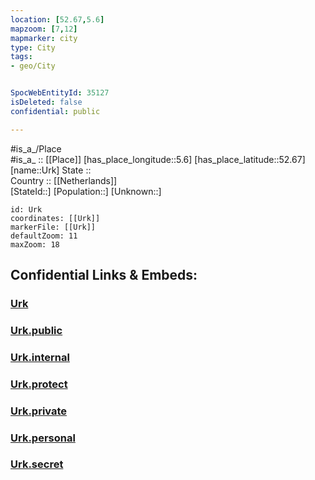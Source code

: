 ```yaml
---
location: [52.67,5.6] 
mapzoom: [7,12] 
mapmarker: city 
type: City
tags:
- geo/City


SpocWebEntityId: 35127
isDeleted: false
confidential: public

---
```

#is_a_/Place  
#is_a_ :: [[Place]] 
[has_place_longitude::5.6] 
[has_place_latitude::52.67] 
[name::Urk] 
State ::  
Country :: [[Netherlands]]  
[StateId::] 
[Population::] 
[Unknown::] 


```leaflet
id: Urk
coordinates: [[Urk]] 
markerFile: [[Urk]] 
defaultZoom: 11 
maxZoom: 18
```


## Confidential Links & Embeds: 

### [Urk](/_Standards/Earth/Continent/Europe/Europe~West/Netherlands/Provinces~Netherlands/Flevoland/City/Urk.md) 

### [Urk.public](/_public/Earth/Continent/Europe/Europe~West/Netherlands/Provinces~Netherlands/Flevoland/City/Urk.public.md) 

### [Urk.internal](/_internal/Earth/Continent/Europe/Europe~West/Netherlands/Provinces~Netherlands/Flevoland/City/Urk.internal.md) 

### [Urk.protect](/_protect/Earth/Continent/Europe/Europe~West/Netherlands/Provinces~Netherlands/Flevoland/City/Urk.protect.md) 

### [Urk.private](/_private/Earth/Continent/Europe/Europe~West/Netherlands/Provinces~Netherlands/Flevoland/City/Urk.private.md) 

### [Urk.personal](/_personal/Earth/Continent/Europe/Europe~West/Netherlands/Provinces~Netherlands/Flevoland/City/Urk.personal.md) 

### [Urk.secret](/_secret/Earth/Continent/Europe/Europe~West/Netherlands/Provinces~Netherlands/Flevoland/City/Urk.secret.md)

